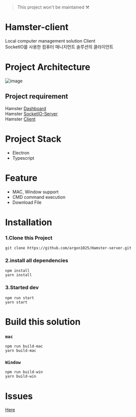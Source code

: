 > This project won't be maintained ⚒️
# Hamster-client
Local computer management solution Client\
SocketIO를 사용한 컴퓨터 매니지먼트 솔루션의 클라이언트

# Project Architecture
![image](https://user-images.githubusercontent.com/55491354/122352460-1df58c00-cf8a-11eb-9fa3-f187dd9ee9c1.png)

## Project requirement
Hamster [Dashboard](https://github.com/argon1025/Hamster-Dashboard)\
Hamster [SocketIO-Server](https://github.com/MINJE-98/Hamster-Websocket)\
Hamster [Client](https://github.com/argon1025/Hamster-client)

# Project Stack
- Electron
- Typescript

# Feature
- MAC, Window support
- CMD command execution
- Download File

# Installation
### 1.Clone this Project
```
git clone https://github.com/argon1025/Hamster-server.git
```

### 2.install all dependencies
```
npm install
yarn install
```

### 3.Started dev
```
npm run start
yarn start
```

# Build this solution
### `mac`
```
npm run build-mac
yarn build-mac
```
### `Window`
```
npm run build-win
yarn build-win
```

# Issues
[Here](https://github.com/argon1025/Hamster-client/issues)
